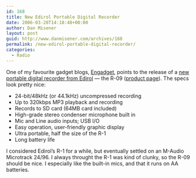 ```yaml
---
id: 168
title: New Edirol Portable Digital Recorder
date: 2006-03-28T14:18:48+00:00
author: Dan Misener
layout: post
guid: http://www.danmisener.com/archives/168
permalink: /new-edirol-portable-digital-recorder/
categories:
  - Radio
---
```

One of my favourite gadget blogs, [Engadget](http://gizmodo.com/gadgets/gadgets/roland-r09-portable-recorder-163487.php), points to the release of a [new portable digital recorder from Edirol](http://www.biosmagazine.co.uk/article.php?id=3111) &#8212; the R-09 ([product page](http://www.rolandus.com/products/productdetails.aspx?ObjectId=757&ParentId=114)). The specs look pretty nice:

  * 24-bit/48kHz (or 44.1kHz) uncompressed recording
  * Up to 320kbps MP3 playback and recording
  * Records to SD card (64MB card included)
  * High-grade stereo condenser microphone built in
  * Mic and Line audio inputs; USB I/O
  * Easy operation, user-friendly graphic display
  * Ultra portable, half the size of the R-1
  * Long battery life

I considered Edirol&#8217;s R-1 for a while, but eventually settled on an M-Audio Microtrack 24/96. I always throught the R-1 was kind of clunky, so the R-09 should be nice. I especially like the built-in mics, and that it runs on AA batteries.